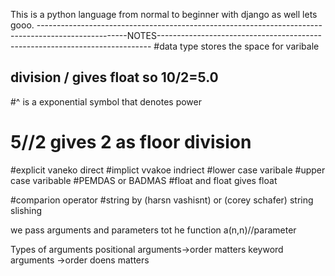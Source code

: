 This is a python language from normal to beginner with django as well lets gooo.
----------------------------------------------------------------------------------------------------NOTES----------------------------------------------------------------------------
#data type stores the space for varibale
## division / gives float so 10/2=5.0
#^ is a exponential symbol that denotes power
# 5//2 gives 2 as floor division 
#explicit vaneko direct
#implict vvakoe indriect
#lower case varibale
#upper case varibable
#PEMDAS or BADMAS
#float and float gives float

#comparion operator
#string by (harsn vashisnt) or (corey schafer) string slishing

we pass arguments and parameters tot he function
a(n,n)//parameter

Types of arguments
positional arguments->order matters
keyword arguments ->order doens matters
